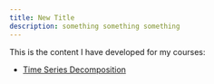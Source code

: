 ```yaml
---
title: New Title
description: something something something
---
```



This is the content I have developed for my courses:

- [Time Series Decomposition](/timeseries/index.md)
